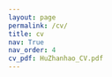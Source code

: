 ```yaml
---
layout: page
permalink: /cv/
title: cv
nav: True
nav_order: 4
cv_pdf: HuZhanhao_CV.pdf
---
```


<object data="../assets/pdf/HuZhanhao_CV.pdf" width="1000" height="1000" type="application/pdf"></object>
